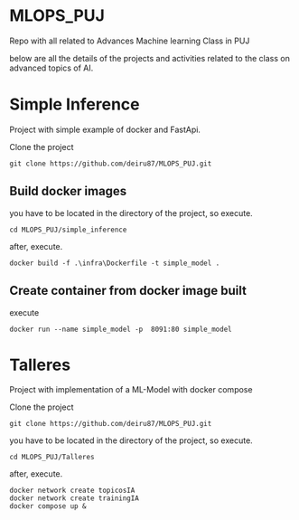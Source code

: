 
# MLOPS_PUJ
Repo with all related to Advances Machine learning Class in PUJ

below are all the details of the projects and activities related to the class on advanced topics of AI.

# Simple Inference

Project with simple example of docker and FastApi.

Clone the project

```
git clone https://github.com/deiru87/MLOPS_PUJ.git
```

## Build docker images

you have to be located in the directory of the project, so execute.

```
cd MLOPS_PUJ/simple_inference
```
after, execute.

```
docker build -f .\infra\Dockerfile -t simple_model .
```

## Create container from docker image built

execute

```
docker run --name simple_model -p  8091:80 simple_model
```

# Talleres

Project with implementation of a ML-Model with docker compose

Clone the project

```
git clone https://github.com/deiru87/MLOPS_PUJ.git
```

you have to be located in the directory of the project, so execute.

```
cd MLOPS_PUJ/Talleres
```
after, execute.

```
docker network create topicosIA
docker network create trainingIA
docker compose up &
```